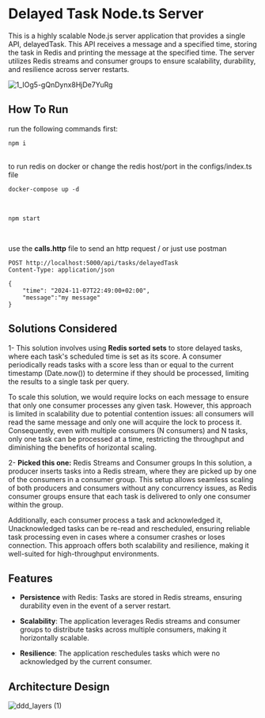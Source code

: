 # Delayed Task Node.ts Server

This is a highly scalable Node.js server application that provides a single API, delayedTask. This API receives a message and a specified time, storing the task in Redis and printing the message at the specified time. The server utilizes Redis streams and consumer groups to ensure scalability, durability, and resilience across server restarts.

![1_IOg5-gQnDynx8HjDe7YuRg](https://github.com/user-attachments/assets/b543bb2f-bf77-4dcb-b83a-6b241a6c0774)

## How To Run

run the following commands first:

    npm i

<br/>
to run redis on docker or change the redis host/port in the configs/index.ts file

    docker-compose up -d

<br/>

    npm start

<br/>

use the **calls.http** file to send an http request / or just use postman

    POST http://localhost:5000/api/tasks/delayedTask
    Content-Type: application/json

    {
        "time": "2024-11-07T22:49:00+02:00",
        "message":"my message"
    }

## Solutions Considered

1- This solution involves using **Redis sorted sets** to store delayed tasks, where each task's scheduled time is set as its score. A consumer periodically reads tasks with a score less than or equal to the current timestamp (Date.now()) to determine if they should be processed, limiting the results to a single task per query.

To scale this solution, we would require locks on each message to ensure that only one consumer processes any given task. However, this approach is limited in scalability due to potential contention issues: all consumers will read the same message and only one will acquire the lock to process it. Consequently, even with multiple consumers (N consumers) and N tasks, only one task can be processed at a time, restricting the throughput and diminishing the benefits of horizontal scaling.

2- **Picked this one:** Redis Streams and Consumer groups
In this solution, a producer inserts tasks into a Redis stream, where they are picked up by one of the consumers in a consumer group. This setup allows seamless scaling of both producers and consumers without any concurrency issues, as Redis consumer groups ensure that each task is delivered to only one consumer within the group.

Additionally, each consumer process a task and acknowledged it, Unacknowledged tasks can be re-read and rescheduled, ensuring reliable task processing even in cases where a consumer crashes or loses connection. This approach offers both scalability and resilience, making it well-suited for high-throughput environments.

## Features

- **Persistence** with Redis: Tasks are stored in Redis streams, ensuring durability even in the event of a server restart.

- **Scalability**: The application leverages Redis streams and consumer groups to distribute tasks across multiple consumers, making it horizontally scalable.
- **Resilience**: The application reschedules tasks which were no acknowledged by the current consumer.

## Architecture Design

![ddd_layers (1)](https://github.com/user-attachments/assets/606822f2-38fb-4eb9-b269-a4b8b2f36403)
